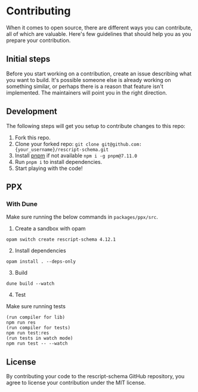 # Contributing

When it comes to open source, there are different ways you can contribute, all of which are valuable. Here's few guidelines that should help you as you prepare your contribution.

## Initial steps

Before you start working on a contribution, create an issue describing what you want to build. It's possible someone else is already working on something similar, or perhaps there is a reason that feature isn't implemented. The maintainers will point you in the right direction.

## Development

The following steps will get you setup to contribute changes to this repo:

1. Fork this repo.
2. Clone your forked repo: `git clone git@github.com:{your_username}/rescript-schema.git`
3. Install [pnpm](https://pnpm.io/) if not available `npm i -g pnpm@7.11.0`
4. Run `pnpm i` to install dependencies.
5. Start playing with the code!

## PPX

### With Dune

Make sure running the below commands in `packages/ppx/src`.

1. Create a sandbox with opam

```
opam switch create rescript-schema 4.12.1
```

2. Install dependencies

```
opam install . --deps-only
```

3. Build

```
dune build --watch
```

4. Test

Make sure running tests

```
(run compiler for lib)
npm run res
(run compiler for tests)
npm run test:res
(run tests in watch mode)
npm run test -- --watch
```

## License

By contributing your code to the rescript-schema GitHub repository, you agree to license your contribution under the MIT license.
